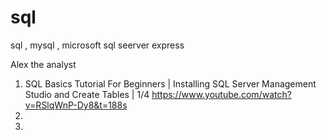 # sql
sql , mysql , microsoft sql seerver express

Alex the analyst 

1. SQL Basics Tutorial For Beginners | Installing SQL Server Management Studio and Create Tables | 1/4
https://www.youtube.com/watch?v=RSlqWnP-Dy8&t=188s
2. 
3. 
